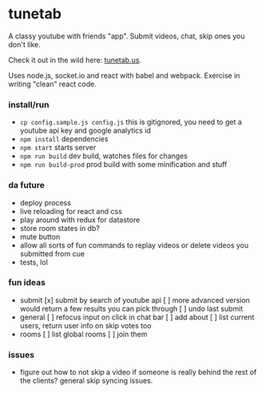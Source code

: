 # tunetab
A classy youtube with friends "app". Submit videos, chat, skip ones you don't like.

Check it out in the wild here: [tunetab.us](http://tunetab.us/).

Uses node.js, socket.io and react with babel and webpack. Exercise in writing "clean" react code.

### install/run
* `cp config.sample.js config.js` this is gitignored, you need to get a youtube api key and google analytics id
* `npm install` dependencies
* `npm start` starts server
* `npm run build` dev build, watches files for changes
* `npm run build-prod` prod build with some minification and stuff

### da future
* deploy process
* live reloading for react and css
* play around with redux for datastore
* store room states in db?
* mute button
* allow all sorts of fun commands to replay videos or delete videos you submitted from cue
* tests, lol

### fun ideas
* submit
  [x] submit by search of youtube api
  [ ] more advanced version would return a few results you can pick through
  [ ] undo last submit
* general
  [ ] refocus input on click in chat bar
  [ ] add about
  [ ] list current users, return user info on skip votes too
* rooms
  [ ] list global rooms
  [ ] join them

### issues
* figure out how to not skip a video if someone is really behind the rest of the clients? general skip syncing issues.
